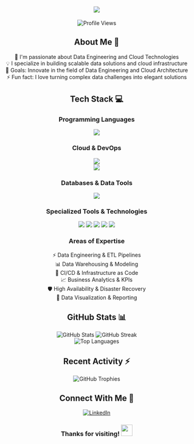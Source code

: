 <!-- Title Section -->
<h1 align="center">
  <img src="https://readme-typing-svg.herokuapp.com/?font=Righteous&size=35&center=true&vCenter=true&width=500&height=70&duration=4000&lines=Hi+There!+%F0%9F%91%8B;I'm+Rohith+Reddy+Bairi;A+Passionate+Developer!" />
</h1>

<!-- Profile Views Counter -->
<p align="center">
  <img src="https://komarev.com/ghpvc/?username=BairiRohithReddy&color=blueviolet&style=flat-square&label=Profile+Views" alt="Profile Views">
</p>

<!-- About Me Section -->
<h2 align="center">About Me 🚀</h2>
<p align="center">
  🌱 I'm passionate about Data Engineering and Cloud Technologies<br>
  💡 I specialize in building scalable data solutions and cloud infrastructure<br>
  🎯 Goals: Innovate in the field of Data Engineering and Cloud Architecture<br>
  ⚡ Fun fact: I love turning complex data challenges into elegant solutions
</p>

<!-- Tech Stack Section -->
<h2 align="center">Tech Stack 💻</h2>

<!-- Programming Languages -->
<h3 align="center">Programming Languages</h3>
<div align="center">
  <img src="https://skillicons.dev/icons?i=python,r,bash,powershell" />
</div>

<!-- Cloud & DevOps -->
<h3 align="center">Cloud & DevOps</h3>
<div align="center">
  <img src="https://skillicons.dev/icons?i=aws,azure,gcp,kubernetes,docker,terraform,jenkins" /><br>
  <img src="https://skillicons.dev/icons?i=linux,git" />
</div>

<!-- Databases -->
<h3 align="center">Databases & Data Tools</h3>
<div align="center">
  <img src="https://skillicons.dev/icons?i=mysql,postgresql,mongodb" />
</div>

<!-- Additional Skills -->
<h3 align="center">Specialized Tools & Technologies</h3>
<p align="center">
  <img src="https://img.shields.io/badge/Hadoop-66CCFF?style=for-the-badge&logo=apache&logoColor=black" />
  <img src="https://img.shields.io/badge/Snowflake-29B5E8?style=for-the-badge&logo=snowflake&logoColor=white" />
  <img src="https://img.shields.io/badge/Spark-E25A1C?style=for-the-badge&logo=apache-spark&logoColor=white" />
  <img src="https://img.shields.io/badge/Grafana-F46800?style=for-the-badge&logo=grafana&logoColor=white" />
  <img src="https://img.shields.io/badge/Prometheus-E6522C?style=for-the-badge&logo=prometheus&logoColor=white" />
</p>

<!-- Expertise Areas -->
<h3 align="center">Areas of Expertise</h3>
<p align="center">
  ⚡ Data Engineering & ETL Pipelines<br>
  📊 Data Warehousing & Modeling<br>
  🔄 CI/CD & Infrastructure as Code<br>
  📈 Business Analytics & KPIs<br>
  🛡️ High Availability & Disaster Recovery<br>
  📱 Data Visualization & Reporting
</p>

<!-- GitHub Stats Section -->
<h2 align="center">GitHub Stats 📊</h2>
<div align="center">
  <img src="https://github-readme-stats.vercel.app/api?username=BairiRohithReddy&show_icons=true&theme=radical" alt="GitHub Stats" />
  <img src="https://github-readme-streak-stats.herokuapp.com/?user=BairiRohithReddy&theme=radical" alt="GitHub Streak" />
</div>

<!-- Most Used Languages -->
<div align="center">
  <img src="https://github-readme-stats.vercel.app/api/top-langs/?username=BairiRohithReddy&layout=compact&theme=radical" alt="Top Languages" />
</div>

<!-- 3D Contribution Calendar -->
<!--<h2 align="center">Contributions 📈</h2>
 <div align="center">
  <img src="profile-3d-contrib/profile-night-rainbow.svg" alt="3D Contribution Calendar" />
</div> -->

<!-- Recent Activity -->
<h2 align="center">Recent Activity ⚡</h2>

<!--START_SECTION:activity-->
<!--END_SECTION:activity-->

<!-- GitHub Trophies -->
<div align="center">
  <img src="https://github-profile-trophy.vercel.app/?username=BairiRohithReddy&theme=radical&no-frame=true&no-bg=false&margin-w=4" alt="GitHub Trophies" />
</div>

<!-- Connect With Me -->
<h2 align="center">Connect With Me 🤝</h2>
<div align="center">
  <a href="https://linkedin.com/in/rohithreddybairi/" target="_blank">
    <img src="https://img.shields.io/badge/LinkedIn-0077B5?style=for-the-badge&logo=linkedin&logoColor=white" alt="LinkedIn" />
  </a>
</div>

<!-- Snake Animation -->
<!--<div align="center">-->
<!--   <picture>
    <source media="(prefers-color-scheme: dark)" srcset="https://raw.githubusercontent.com/BairiRohithReddy/BairiRohithReddy/output/github-contribution-grid-snake-dark.svg" />
    <source media="(prefers-color-scheme: light)" srcset="https://raw.githubusercontent.com/BairiRohithReddy/BairiRohithReddy/output/github-contribution-grid-snake.svg" />
    <img alt="github contribution grid snake animation" src="https://raw.githubusercontent.com/BairiRohithReddy/BairiRohithReddy/output/github-contribution-grid-snake.svg" />
  </picture> -->
<!-- </div>
 -->
<!-- Footer -->
<h3 align="center">
  Thanks for visiting! <img src="https://user-images.githubusercontent.com/74038190/216122041-518ac897-8d92-4c6b-9b3f-ca01dcaf38ee.png" width="30px" />
</h3>
